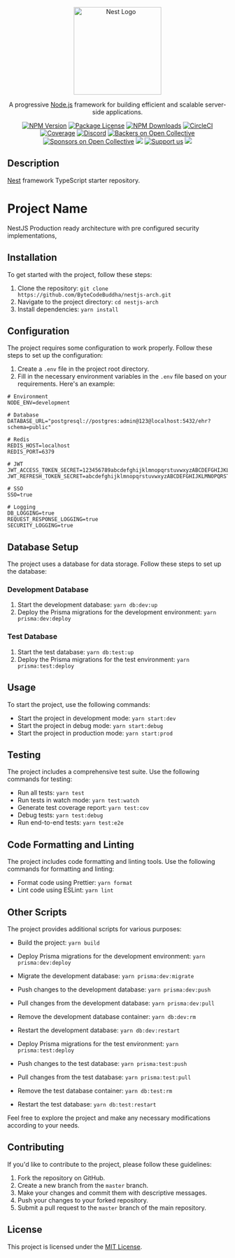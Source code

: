 <p align="center">
  <a href="http://nestjs.com/" target="blank"><img src="https://nestjs.com/img/logo-small.svg" width="200" alt="Nest Logo" /></a>
</p>

[circleci-image]: https://img.shields.io/circleci/build/github/nestjs/nest/master?token=abc123def456
[circleci-url]: https://circleci.com/gh/nestjs/nest

  <p align="center">A progressive <a href="http://nodejs.org" target="_blank">Node.js</a> framework for building efficient and scalable server-side applications.</p>
    <p align="center">
<a href="https://www.npmjs.com/~nestjscore" target="_blank"><img src="https://img.shields.io/npm/v/@nestjs/core.svg" alt="NPM Version" /></a>
<a href="https://www.npmjs.com/~nestjscore" target="_blank"><img src="https://img.shields.io/npm/l/@nestjs/core.svg" alt="Package License" /></a>
<a href="https://www.npmjs.com/~nestjscore" target="_blank"><img src="https://img.shields.io/npm/dm/@nestjs/common.svg" alt="NPM Downloads" /></a>
<a href="https://circleci.com/gh/nestjs/nest" target="_blank"><img src="https://img.shields.io/circleci/build/github/nestjs/nest/master" alt="CircleCI" /></a>
<a href="https://coveralls.io/github/nestjs/nest?branch=master" target="_blank"><img src="https://coveralls.io/repos/github/nestjs/nest/badge.svg?branch=master#9" alt="Coverage" /></a>
<a href="https://discord.gg/G7Qnnhy" target="_blank"><img src="https://img.shields.io/badge/discord-online-brightgreen.svg" alt="Discord"/></a>
<a href="https://opencollective.com/nest#backer" target="_blank"><img src="https://opencollective.com/nest/backers/badge.svg" alt="Backers on Open Collective" /></a>
<a href="https://opencollective.com/nest#sponsor" target="_blank"><img src="https://opencollective.com/nest/sponsors/badge.svg" alt="Sponsors on Open Collective" /></a>
  <a href="https://paypal.me/kamilmysliwiec" target="_blank"><img src="https://img.shields.io/badge/Donate-PayPal-ff3f59.svg"/></a>
    <a href="https://opencollective.com/nest#sponsor"  target="_blank"><img src="https://img.shields.io/badge/Support%20us-Open%20Collective-41B883.svg" alt="Support us"></a>
  <a href="https://twitter.com/nestframework" target="_blank"><img src="https://img.shields.io/twitter/follow/nestframework.svg?style=social&label=Follow"></a>
</p>
  <!--[![Backers on Open Collective](https://opencollective.com/nest/backers/badge.svg)](https://opencollective.com/nest#backer)
  [![Sponsors on Open Collective](https://opencollective.com/nest/sponsors/badge.svg)](https://opencollective.com/nest#sponsor)-->

## Description

[Nest](https://github.com/nestjs/nest) framework TypeScript starter repository.

# Project Name

NestJS Production ready architecture with pre configured security implementations,

## Installation

To get started with the project, follow these steps:

1. Clone the repository: `git clone https://github.com/ByteCodeBuddha/nestjs-arch.git`
2. Navigate to the project directory: `cd nestjs-arch`
3. Install dependencies: `yarn install`

## Configuration

The project requires some configuration to work properly. Follow these steps to set up the configuration:

1. Create a `.env` file in the project root directory.
2. Fill in the necessary environment variables in the `.env` file based on your requirements. Here's an example:

```dotenv
# Environment
NODE_ENV=development

# Database
DATABASE_URL="postgresql://postgres:admin@123@localhost:5432/ehr?schema=public"

# Redis
REDIS_HOST=localhost
REDIS_PORT=6379

# JWT
JWT_ACCESS_TOKEN_SECRET=123456789abcdefghijklmnopqrstuvwxyzABCDEFGHIJKLMNOPQRSTU
JWT_REFRESH_TOKEN_SECRET=abcdefghijklmnopqrstuvwxyzABCDEFGHIJKLMNOPQRSTU123456789

# SSO
SSO=true

# Logging
DB_LOGGING=true
REQUEST_RESPONSE_LOGGING=true
SECURITY_LOGGING=true
```

## Database Setup

The project uses a database for data storage. Follow these steps to set up the database:

### Development Database

1. Start the development database: `yarn db:dev:up` <!-- Start the development database container -->
2. Deploy the Prisma migrations for the development environment: `yarn prisma:dev:deploy` <!-- Deploy Prisma migrations for development -->

### Test Database

1. Start the test database: `yarn db:test:up` <!-- Start the test database container -->
2. Deploy the Prisma migrations for the test environment: `yarn prisma:test:deploy` <!-- Deploy Prisma migrations for testing -->

## Usage

To start the project, use the following commands:

- Start the project in development mode: `yarn start:dev` <!-- Start the project in development mode -->
- Start the project in debug mode: `yarn start:debug` <!-- Start the project in debug mode -->
- Start the project in production mode: `yarn start:prod` <!-- Start the project in production mode -->

## Testing

The project includes a comprehensive test suite. Use the following commands for testing:

- Run all tests: `yarn test` <!-- Run all tests -->
- Run tests in watch mode: `yarn test:watch` <!-- Run tests in watch mode -->
- Generate test coverage report: `yarn test:cov` <!-- Generate test coverage report -->
- Debug tests: `yarn test:debug` <!-- Debug tests -->
- Run end-to-end tests: `yarn test:e2e` <!-- Run end-to-end tests -->

## Code Formatting and Linting

The project includes code formatting and linting tools. Use the following commands for formatting and linting:

- Format code using Prettier: `yarn format` <!-- Format code using Prettier -->
- Lint code using ESLint: `yarn lint` <!-- Lint code using ESLint -->

## Other Scripts

The project provides additional scripts for various purposes:

- Build the project: `yarn build` <!-- Build the project -->
- Deploy Prisma migrations for the development environment: `yarn prisma:dev:deploy` <!-- Deploy Prisma migrations for development -->
- Migrate the development database: `yarn prisma:dev:migrate` <!-- Migrate development database -->
- Push changes to the development database: `yarn prisma:dev:push` <!-- Push changes to development database -->
- Pull changes from the development database: `yarn prisma:dev:pull` <!-- Pull changes from development database -->

- Remove the development database container: `yarn db:dev:rm` <!-- Remove development database container -->
- Restart the development database: `yarn db:dev:restart` <!-- Restart development database -->
- Deploy Prisma migrations for the test environment: `yarn prisma:test:deploy` <!-- Deploy Prisma migrations for testing -->
- Push changes to the test database: `yarn prisma:test:push` <!-- Push changes to test database -->
- Pull changes from the test database: `yarn prisma:test:pull` <!-- Pull changes from test database -->
- Remove the test database container: `yarn db:test:rm` <!-- Remove test database container -->
- Restart the test database: `yarn db:test:restart` <!-- Restart test database -->

Feel free to explore the project and make any necessary modifications according to your needs.

## Contributing

If you'd like to contribute to the project, please follow these guidelines:

1. Fork the repository on GitHub.
2. Create a new branch from the `master` branch.
3. Make your changes and commit them with descriptive messages.
4. Push your changes to your forked repository.
5. Submit a pull request to the `master` branch of the main repository.

## License

This project is licensed under the [MIT License](LICENSE).
